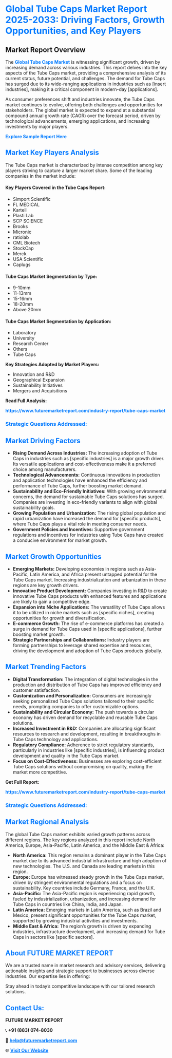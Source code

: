 <h1 style="color: #007BFF;">Global Tube Caps Market Report 2025-2033: Driving Factors, Growth Opportunities, and Key Players</h1>

<section id="overview">
<h2>Market Report Overview</h2>
<p>The <a href="https://www.futuremarketreport.com/industry-report/tube-caps-market" style="color: #007BFF; text-decoration: none;"><strong>Global Tube Caps Market</strong></a> is witnessing significant growth, driven by increasing demand across various industries. This report delves into the key aspects of the Tube Caps market, providing a comprehensive analysis of its current status, future potential, and challenges. The demand for Tube Caps has surged due to its wide-ranging applications in industries such as [insert industries], making it a critical component in modern-day [applications].</p>
<p>As consumer preferences shift and industries innovate, the Tube Caps market continues to evolve, offering both challenges and opportunities for stakeholders. The global market is expected to expand at a substantial compound annual growth rate (CAGR) over the forecast period, driven by technological advancements, emerging applications, and increasing investments by major players.</p>
</section>

<section id="overview">
<p><a href="https://www.futuremarketreport.com/request-sample/reportId=123498" style="color: #007BFF; text-decoration: none;"><strong>Explore Sample Report Here</strong></a></p>
</section>

<section id="key-players">
<h2 style="color: #007BFF;">Market Key Players Analysis</h2>
<p>The Tube Caps market is characterized by intense competition among key players striving to capture a larger market share. Some of the leading companies in the market include:</p>
<h4>Key Players Covered in the Tube Caps Report:</h4>
<ul><li>Simport Scientific</li><li>FL MEDICAL</li><li>Kartell</li><li>Plasti Lab</li><li>SCP SCIENCE</li><li>Brooks</li><li>Micronic</li><li>ratiolab</li><li>CML Biotech</li><li>StockCap</li><li>Merck</li><li>USA Scientific</li><li>Caplugs</li></ul>
<h4>Tube Caps Market Segmentation by Type:</h4>
<ul><li>9-10mm</li><li>11-13mm</li><li>15-16mm</li><li>18-20mm</li><li>Above 20mm</li></ul>

<h4>Tube Caps Market Segmentation by Application:</h4>
<ul><li>Laboratory</li><li>University</li><li>Research Center</li><li>Others</li><li>Tube Caps</li></ul>
<p><strong>Key Strategies Adopted by Market Players:</strong></p>
<ul>
<li>Innovation and R&D</li>
<li>Geographical Expansion</li>
<li>Sustainability Initiatives</li>
<li>Mergers and Acquisitions</li>
</ul>
</section>

<section>
<p><strong>Read Full Analysis: </strong></p><a href="https://www.futuremarketreport.com/industry-report/tube-caps-market" style="color: #007BFF; text-decoration: none;"><strong>https://www.futuremarketreport.com/industry-report/tube-caps-market</strong></a>
<h3 style="color: #007BFF;">Strategic Questions Addressed:</h3>
</section>

<section id="driving-factors">
<h2 style="color: #007BFF;">Market Driving Factors</h2>
<ul>
<li><strong>Rising Demand Across Industries:</strong> The increasing adoption of Tube Caps in industries such as [specific industries] is a major growth driver. Its versatile applications and cost-effectiveness make it a preferred choice among manufacturers.</li>
<li><strong>Technological Advancements:</strong> Continuous innovations in production and application technologies have enhanced the efficiency and performance of Tube Caps, further boosting market demand.</li>
<li><strong>Sustainability and Eco-Friendly Initiatives:</strong> With growing environmental concerns, the demand for sustainable Tube Caps solutions has surged. Companies are investing in eco-friendly variants to align with global sustainability goals.</li>
<li><strong>Growing Population and Urbanization:</strong> The rising global population and rapid urbanization have increased the demand for [specific products], where Tube Caps plays a vital role in meeting consumer needs.</li>
<li><strong>Government Policies and Incentives:</strong> Supportive government regulations and incentives for industries using Tube Caps have created a conducive environment for market growth.</li>
</ul>
</section>

<section id="growth-opportunities">
<h2 style="color: #007BFF;">Market Growth Opportunities</h2>
<ul>
<li><strong>Emerging Markets:</strong> Developing economies in regions such as Asia-Pacific, Latin America, and Africa present untapped potential for the Tube Caps market. Increasing industrialization and urbanization in these regions are key growth drivers.</li>
<li><strong>Innovative Product Development:</strong> Companies investing in R&D to create innovative Tube Caps products with enhanced features and applications are likely to gain a competitive edge.</li>
<li><strong>Expansion into Niche Applications:</strong> The versatility of Tube Caps allows it to be utilized in niche markets such as [specific niches], creating opportunities for growth and diversification.</li>
<li><strong>E-commerce Growth:</strong> The rise of e-commerce platforms has created a surge in demand for Tube Caps used in [specific applications], further boosting market growth.</li>
<li><strong>Strategic Partnerships and Collaborations:</strong> Industry players are forming partnerships to leverage shared expertise and resources, driving the development and adoption of Tube Caps products globally.</li>
</ul>
</section>

<section id="trending-factors">
<h2 style="color: #007BFF;">Market Trending Factors</h2>
<ul>
<li><strong>Digital Transformation:</strong> The integration of digital technologies in the production and distribution of Tube Caps has improved efficiency and customer satisfaction.</li>
<li><strong>Customization and Personalization:</strong> Consumers are increasingly seeking personalized Tube Caps solutions tailored to their specific needs, prompting companies to offer customizable options.</li>
<li><strong>Sustainability and Circular Economy:</strong> The push towards a circular economy has driven demand for recyclable and reusable Tube Caps solutions.</li>
<li><strong>Increased Investment in R&D:</strong> Companies are allocating significant resources to research and development, resulting in breakthroughs in Tube Caps technology and applications.</li>
<li><strong>Regulatory Compliance:</strong> Adherence to strict regulatory standards, particularly in industries like [specific industries], is influencing product development and quality in the Tube Caps market.</li>
<li><strong>Focus on Cost-Effectiveness:</strong> Businesses are exploring cost-efficient Tube Caps solutions without compromising on quality, making the market more competitive.</li>
</ul>
</section>

<section>
<p><strong>Get Full Report: </strong></p><a href="https://www.futuremarketreport.com/industry-report/tube-caps-market" style="color: #007BFF; text-decoration: none;"><strong>https://www.futuremarketreport.com/industry-report/tube-caps-market</strong></a>
<h3 style="color: #007BFF;">Strategic Questions Addressed:</h3>
</section>


<section id="regional-analysis">
<h2 style="color: #007BFF;">Market Regional Analysis</h2>
<p>The global Tube Caps market exhibits varied growth patterns across different regions. The key regions analyzed in this report include North America, Europe, Asia-Pacific, Latin America, and the Middle East & Africa:</p>
<ul>
<li><strong>North America:</strong> This region remains a dominant player in the Tube Caps market due to its advanced industrial infrastructure and high adoption of new technologies. The U.S. and Canada are leading markets in this region.</li>
<li><strong>Europe:</strong> Europe has witnessed steady growth in the Tube Caps market, driven by stringent environmental regulations and a focus on sustainability. Key countries include Germany, France, and the U.K.</li>
<li><strong>Asia-Pacific:</strong> The Asia-Pacific region is experiencing rapid growth, fueled by industrialization, urbanization, and increasing demand for Tube Caps in countries like China, India, and Japan.</li>
<li><strong>Latin America:</strong> Emerging markets in Latin America, such as Brazil and Mexico, present significant opportunities for the Tube Caps market, supported by growing industrial activities and investments.</li>
<li><strong>Middle East & Africa:</strong> The region’s growth is driven by expanding industries, infrastructure development, and increasing demand for Tube Caps in sectors like [specific sectors].</li>
</ul>
</section>

<footer>
<h2 style="color: #007BFF;">About FUTURE MARKET REPORT</h2>
<p>We are a trusted name in market research and advisory services, delivering actionable insights and strategic support to businesses across diverse industries. Our expertise lies in offering:</p>

<p>Stay ahead in today’s competitive landscape with our tailored research solutions.</p>

<h2 style="color: #007BFF;">Contact Us:</h2>
<p><strong>FUTURE MARKET REPORT</strong></p>
<p>📞 <strong>+91 (883) 074-8030</strong></p>
<p>📧 <strong><a href="mailto:help@futuremarketreport.com" style="color: #007BFF;">help@futuremarketreport.com</a></strong></p>
<p>🌐 <strong><a href="https://www.futuremarketreport.com/" style="color: #007BFF;">Visit Our Website</a></strong></p>
</footer>